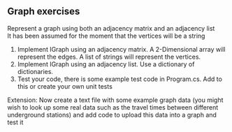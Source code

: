 ## Graph exercises

Represent a graph using both an adjacency matrix and an adjacency list</br>
It has been assumed for the moment that the vertices will be a string</br>

1. Implement IGraph using an adjacency matrix. A 2-Dimensional array will represent the edges. A list of strings will represent the vertices.</br>
2. Implement IGraph using an adjacency list. Use a dictionary of dictionaries.</br>
3. Test your code, there is some example test code in Program.cs. Add to this or create your own unit tests</br>

Extension:
Now create a text file with some example graph data (you might wish to look up some real data such as the travel times between different underground stations) and add code to upload this data into a graph and test it</br>

